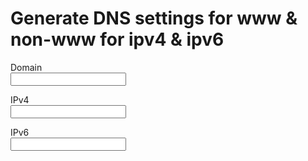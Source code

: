 <h1>Generate DNS settings for www & non-www for ipv4 & ipv6</h1>
<form>
	<p>
		<label>
			Domain <br>
			<input type="text" oninput="fillDNS()" name="domain" autocomplete="off">
		</label>
	</p>
	<p>
		<label>
			IPv4 <br>
			<input type="text" oninput="fillDNS()" name="ipv4" autocomplete="off">
		</label>
	</p>
	<p>
		<label>
			IPv6 <br>
			<input type="text" oninput="fillDNS()" name="ipv6" autocomplete="off">
		</label>
	</p>
</form>

<code></code>



<script>
	function fillDNS() {
		var domain = document.forms[0].elements.domain.value;
		var ipv4 = document.forms[0].elements.ipv4.value;
		var ipv6 = document.forms[0].elements.ipv6.value;

		if(domain) {
			document.getElementsByTagName('code')[0].innerHTML = "";
			if(ipv4){
				document.getElementsByTagName('code')[0].innerHTML += `${domain}.     A    ${ipv4}<br>`.replaceAll(' ', '&nbsp');
				document.getElementsByTagName('code')[0].innerHTML += `www.${domain}. A    ${ipv4}<br>`.replaceAll(' ', '&nbsp');
			}
			if(ipv6) {
				document.getElementsByTagName('code')[0].innerHTML += `${domain}.     AAAA ${ipv6}<br>`.replaceAll(' ', '&nbsp');
				document.getElementsByTagName('code')[0].innerHTML += `www.${domain}. AAAA ${ipv6}<br>`.replaceAll(' ', '&nbsp');
			}
		}
	}
</script>
